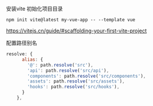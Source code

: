 安装vite 初始化项目目录

```shell
npm init vite@latest my-vue-app -- --template vue
```

https://vitejs.cn/guide/#scaffolding-your-first-vite-project



配置路径别名

```js
resolve: {
      alias: {
        '@': path.resolve('src'),
        'api': path.resolve('src/api'),
        'components': path.resolve('src/components'),
        'assets': path.resolve('src/assets'),
        'hooks': path.resolve('src/hooks'),
      }
    },
```



